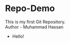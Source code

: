 # Repo-Demo
This is my first Git Repository.
<br>
Author - Muhammad Hassan
<ul>
  <li>Hello!</li>
</ul>
